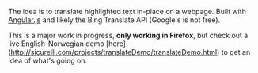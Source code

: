 The idea is to translate highlighted text in-place on a webpage. Built with [Angular.js](http://angularjs.org/) and likely the Bing Translate API (Google's is not free).

This is a major work in progress, **only working in Firefox**, but check out a live English-Norwegian demo [here] (http://sicurelli.com/projects/translateDemo/translateDemo.html) to get an idea of what's going on. 